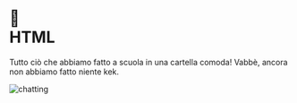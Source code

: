 # 📔 <br /> HTML

Tutto ciò che abbiamo fatto a scuola in una cartella comoda! Vabbè, ancora non abbiamo fatto niente kek.

![chatting]()
